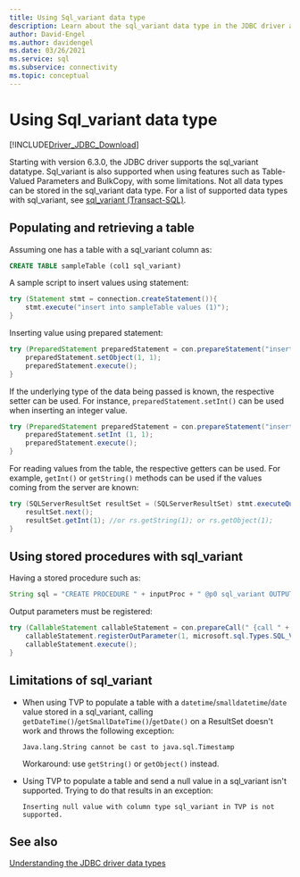 ```yaml
---
title: Using Sql_variant data type
description: Learn about the sql_variant data type in the JDBC driver and how it can be used to support table-valued parameters (TVP) and bulk copy.
author: David-Engel
ms.author: davidengel
ms.date: 03/26/2021
ms.service: sql
ms.subservice: connectivity
ms.topic: conceptual
---
```

# Using Sql_variant data type

[!INCLUDE[Driver_JDBC_Download](../../includes/driver_jdbc_download.md)]

Starting with version 6.3.0, the JDBC driver supports the sql_variant datatype. Sql_variant is also supported when using features such as Table-Valued Parameters and BulkCopy, with some limitations. Not all data types can be stored in the sql_variant data type. For a list of supported data types with sql_variant, see [sql_variant (Transact-SQL)](../../t-sql/data-types/sql-variant-transact-sql.md).

## Populating and retrieving a table

Assuming one has a table with a sql_variant column as:

```sql
CREATE TABLE sampleTable (col1 sql_variant)
```

A sample script to insert values using statement:

```java
try (Statement stmt = connection.createStatement()){
    stmt.execute("insert into sampleTable values (1)");
}
```

Inserting value using prepared statement:

```java
try (PreparedStatement preparedStatement = con.prepareStatement("insert into sampleTable values (?)")) {
    preparedStatement.setObject(1, 1);
    preparedStatement.execute();
}
```

If the underlying type of the data being passed is known, the respective setter can be used. For instance, `preparedStatement.setInt()` can be used when inserting an integer value.

```java
try (PreparedStatement preparedStatement = con.prepareStatement("insert into table values (?)")) {
    preparedStatement.setInt (1, 1);
    preparedStatement.execute();
}
```

For reading values from the table, the respective getters can be used. For example, `getInt()` or `getString()` methods can be used if the values coming from the server are known:

```java
try (SQLServerResultSet resultSet = (SQLServerResultSet) stmt.executeQuery("select * from sampleTable ")) {
    resultSet.next();
    resultSet.getInt(1); //or rs.getString(1); or rs.getObject(1);
}
```

## Using stored procedures with sql_variant

Having a stored procedure such as:

```java
String sql = "CREATE PROCEDURE " + inputProc + " @p0 sql_variant OUTPUT AS SELECT TOP 1 @p0=col1 FROM sampleTable ";
```

Output parameters must be registered:

```java
try (CallableStatement callableStatement = con.prepareCall(" {call " + inputProc + " (?) }")) {
    callableStatement.registerOutParameter(1, microsoft.sql.Types.SQL_VARIANT);
    callableStatement.execute();
}
```

## Limitations of sql_variant

- When using TVP to populate a table with a `datetime`/`smalldatetime`/`date` value stored in a sql_variant, calling `getDateTime()`/`getSmallDateTime()`/`getDate()` on a ResultSet doesn't work and throws the following exception:

    `Java.lang.String cannot be cast to java.sql.Timestamp`

    Workaround: use `getString()` or `getObject()` instead.

- Using TVP to populate a table and send a null value in a sql_variant isn't supported. Trying to do that results in an exception:

    `Inserting null value with column type sql_variant in TVP is not supported.`

## See also

[Understanding the JDBC driver data types](understanding-the-jdbc-driver-data-types.md)
